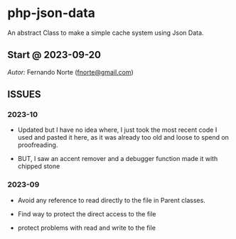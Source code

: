 # php-json-data

An abstract Class to make a simple cache system using Json Data.

## Start @ 2023-09-20

*Autor:* Fernando Norte (fnorte@gmail.com) 

## ISSUES

### 2023-10

- Updated but I have no idea where, I just took the most recent code I used and pasted it here, as it was already too old and loose to spend on proofreading.

- BUT, I saw an accent remover and a debugger function made it with chipped stone


### 2023-09

- Avoid any reference to read directly to the file in Parent classes.

- Find way to protect the direct access to the file

- protect problems with read and write to the file
